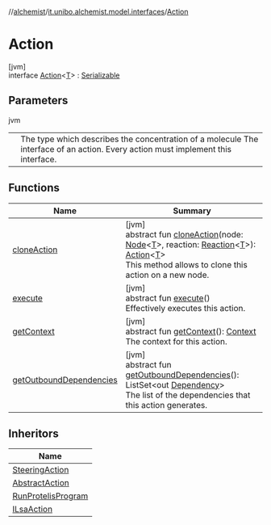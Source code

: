 //[alchemist](../../../index.md)/[it.unibo.alchemist.model.interfaces](../index.md)/[Action](index.md)

# Action

[jvm]\
interface [Action](index.md)<[T](index.md)> : [Serializable](https://docs.oracle.com/javase/8/docs/api/java/io/Serializable.html)

## Parameters

jvm

| | |
|---|---|
| <T> | The type which describes the concentration of a molecule The interface of an action. Every action must implement this interface. |

## Functions

| Name | Summary |
|---|---|
| [cloneAction](clone-action.md) | [jvm]<br>abstract fun [cloneAction](clone-action.md)(node: [Node](../-node/index.md)<[T](../../it.unibo.alchemist.boundary.interfaces/-output-monitor/index.md)>, reaction: [Reaction](../-reaction/index.md)<[T](../../it.unibo.alchemist.boundary.interfaces/-output-monitor/index.md)>): [Action](index.md)<[T](../../it.unibo.alchemist.boundary.interfaces/-output-monitor/index.md)><br>This method allows to clone this action on a new node. |
| [execute](execute.md) | [jvm]<br>abstract fun [execute](execute.md)()<br>Effectively executes this action. |
| [getContext](get-context.md) | [jvm]<br>abstract fun [getContext](get-context.md)(): [Context](../-context/index.md)<br>The context for this action. |
| [getOutboundDependencies](get-outbound-dependencies.md) | [jvm]<br>abstract fun [getOutboundDependencies](get-outbound-dependencies.md)(): ListSet<out [Dependency](../-dependency/index.md)><br>The list of the dependencies that this action generates. |

## Inheritors

| Name |
|---|
| [SteeringAction](../-steering-action/index.md) |
| [AbstractAction](../../it.unibo.alchemist.model.implementations.actions/-abstract-action/index.md) |
| [RunProtelisProgram](../../it.unibo.alchemist.model.implementations.actions/-run-protelis-program/index.md) |
| [ILsaAction](../-i-lsa-action/index.md) |
